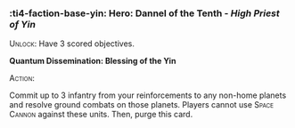 ### :ti4-faction-base-yin: **Hero**: Dannel of the Tenth - _High Priest of Yin_

<span style="font-variant:small-caps;">Unlock</span>: Have 3 scored objectives.

**Quantum Dissemination: Blessing of the Yin**

<span style="font-variant:small-caps;">Action</span>:

Commit up to 3 infantry from your reinforcements to any non-home planets and resolve ground combats on those planets. Players cannot use <span style="font-variant:small-caps;">Space Cannon</span> against these units. Then, purge this card.
